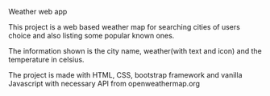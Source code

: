 Weather web app

This project is a web based weather map for searching cities of users choice and also listing
some popular known ones. 

The information shown is the city name, weather(with text and icon) and the temperature in celsius.

The project is made with HTML, CSS, bootstrap framework and vanilla Javascript with necessary API from openweathermap.org
